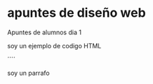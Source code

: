# apuntes de diseño web
 Apuntes de alumnos dia 1


soy un ejemplo de codigo HTML 

´´´´
<p> soy un parrafo <p>
<img src>
 


 

